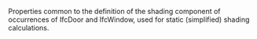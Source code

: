 ﻿Properties common to the definition of the shading component of occurrences of IfcDoor and IfcWindow, used for static (simplified) shading calculations.